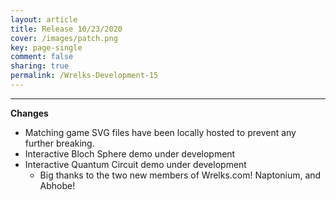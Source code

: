 ```yaml
---
layout: article
title: Release 10/23/2020
cover: /images/patch.png
key: page-single
comment: false
sharing: true
permalink: /Wrelks-Development-15
---
```

   
---
   
**Changes**

- Matching game SVG files have been locally hosted to prevent any further breaking. 
- Interactive Bloch Sphere demo under development 
- Interactive Quantum Circuit demo under development
    - Big thanks to the two new members of Wrelks.com! Naptonium, and Abhobe!
